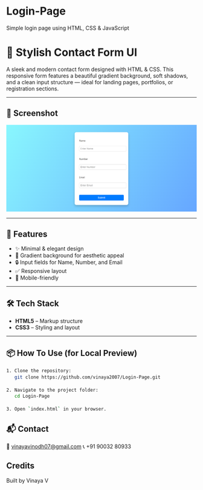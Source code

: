 # Login-Page
Simple login page using HTML, CSS &amp; JavaScript

# 🌟 Stylish Contact Form UI

A sleek and modern contact form designed with HTML & CSS. This responsive form features a beautiful gradient background, soft shadows, and a clean input structure — ideal for landing pages, portfolios, or registration sections.

---

## 📸 Screenshot

![Contact Form UI](./src/image.png)

---

## 🚀 Features

- ✨ Minimal & elegant design
- 🎨 Gradient background for aesthetic appeal
- 🔒 Input fields for Name, Number, and Email
- ✅ Responsive layout
- 📱 Mobile-friendly

---

## 🛠️ Tech Stack

- **HTML5** – Markup structure  
- **CSS3** – Styling and layout  

---

## 📦 How To Use (for Local Preview)

```bash
1. Clone the repository:
   git clone https://github.com/vinaya2007/Login-Page.git

2. Navigate to the project folder:
   cd Login-Page

3. Open `index.html` in your browser.
```

## 📬 Contact
📧 vinayavinodh07@gmail.com
📞 +91 90032 80933

## Credits

Built by Vinaya V

